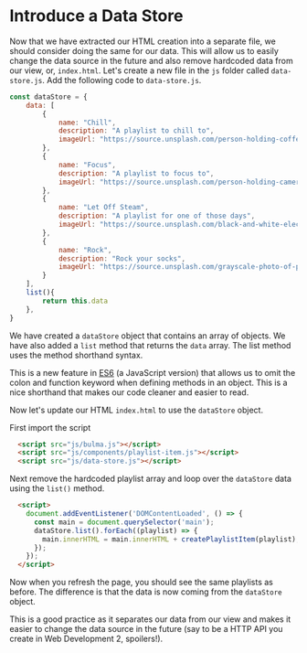 # Introduce a Data Store

Now that we have extracted our HTML creation into a separate file, we should consider doing the same for our data.  This will allow us to easily change the data source in the future and also remove hardcoded data from our view, or, `index.html`.  Let's create a new file in the `js` folder called `data-store.js`.  Add the following code to `data-store.js`.

```javascript
const dataStore = {
    data: [
        {
            name: "Chill",
            description: "A playlist to chill to",
            imageUrl: "https://source.unsplash.com/person-holding-coffee-mug-cspncX4cUnQ"
        },
        {
            name: "Focus",
            description: "A playlist to focus to",
            imageUrl: "https://source.unsplash.com/person-holding-camera-lens-7KLa-xLbSXA"
        },
        {
            name: "Let Off Steam",
            description: "A playlist for one of those days",
            imageUrl: "https://source.unsplash.com/black-and-white-electric-guitar-TW-wknV1oZo"
        },
        {
            name: "Rock",
            description: "Rock your socks",
            imageUrl: "https://source.unsplash.com/grayscale-photo-of-person-in-hoodie-top-watching-a-concert-97p-JwqdyW4"
        }
    ],
    list(){
        return this.data
    },
}
```

We have created a `dataStore` object that contains an array of objects.  We have also added a `list` method that returns the `data` array.  The list method uses the method shorthand syntax.

This is a new feature in [ES6](https://en.wikipedia.org/wiki/ECMAScript_version_history) (a JavaScript version) that allows us to omit the colon and function keyword when defining methods in an object.  This is a nice shorthand that makes our code cleaner and easier to read.

Now let's update our HTML `index.html` to use the `dataStore` object.

First import the script

```html
  <script src="js/bulma.js"></script>
  <script src="js/components/playlist-item.js"></script>
  <script src="js/data-store.js"></script>
```

Next remove the hardcoded playlist array and loop over the `dataStore` data using the `list()` method.

```html
  <script>
    document.addEventListener('DOMContentLoaded', () => {
      const main = document.querySelector('main');
      dataStore.list().forEach((playlist) => {
        main.innerHTML = main.innerHTML + createPlaylistItem(playlist);
      });
    });
  </script>
```

Now when you refresh the page, you should see the same playlists as before.  The difference is that the data is now coming from the `dataStore` object.

This is a good practice as it separates our data from our view and makes it easier to change the data source in the future (say to be a HTTP API you create in Web Development 2, spoilers!).